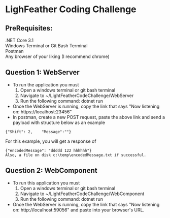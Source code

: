 # LighFeather Coding Challenge

## PreRequisites:<br />
.NET Core 3.1 <br />
Windows Terminal or Git Bash Terminal <br />
Postman <br />
Any browser of your liking (I recommend chrome) <br />

## Question 1: WebServer
 - To run the application you must 
   1) Open a windows terminal or git bash terminal 
   2) Navigate to ~/LightFeatherCodeChallenge/WebServer
   3) Run the following command: dotnet run
 - Once the WebServer is running, copy the link that says "Now listening on: https://localhost:23456" 
 - In postman, create a new POST request, paste the above link and send a payload with structure below as an example
 ```
{"Shift": 2,	"Message":""}
```
For this example, you will get a response of 
```
{"encodedMessage": "ddddd 122 hhhhhh"} 
Also, a file on disk c:\temp\encodedMessage.txt if successful.
```
## Question 2: WebComponent
- To run this application you must
  1) Open a windows terminal or git bash terminal 
  2) Navigate to ~/LightFeatherCodeChallenge/WebComponent
  3) Run the following command: dotnet run 
- Once the WebServer is running, copy the link that says "Now listening on: http://localhost:59056" and paste into your browser's URL. 

